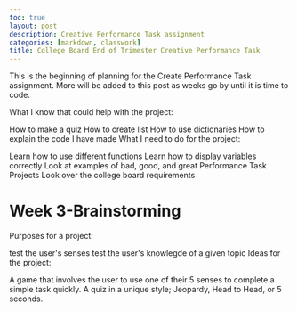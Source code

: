 ```yaml
---
toc: true
layout: post
description: Creative Performance Task assignment
categories: [markdown, classwork]
title: College Board End of Trimester Creative Performance Task
---
```


This is the beginning of planning for the Create Performance Task assignment. More will be added to this post as weeks go by until it is time to code.

What I know that could help with the project:

How to make a quiz
How to create list
How to use dictionaries
How to explain the code I have made
What I need to do for the project:

Learn how to use different functions
Learn how to display variables correctly
Look at examples of bad, good, and great Performance Task Projects
Look over the college board requirements



# Week 3-Brainstorming

Purposes for a project:

test the user's senses
test the user's knowlegde of a given topic
Ideas for the project:

A game that involves the user to use one of their 5 senses to complete a simple task quickly.
A quiz in a unique style; Jeopardy, Head to Head, or 5 seconds.